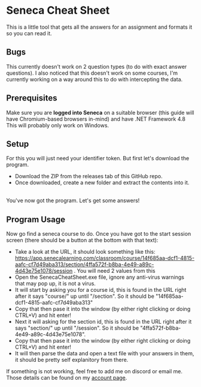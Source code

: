 # Seneca Cheat Sheet
This is a little tool that gets all the answers for an assignment and formats it so you can read it.

## Bugs
This currently doesn't work on 2 question types (to do with exact answer questions).
I also noticed that this doesn't work on some courses, I'm currently working on a way around this to do with intercepting the data.

## Prerequisites
Make sure you are <b>logged into Seneca</b> on a suitable browser (this guide will have Chromium-based browsers in-mind) and have .NET Framework 4.8
<br>
This will probably only work on Windows.

## Setup
For this you will just need your identifier token. But first let's download the program.

- Download the ZIP from the releases tab of this GitHub repo.
- Once downloaded, create a new folder and extract the contents into it.
<br>
You've now got the program. Let's get some answers!


## Program Usage 
Now go find a seneca course to do. Once you have got to the start session screen (there should be a button at the bottom with that text):
- Take a look at the URL, it should look something like this: https://app.senecalearning.com/classroom/course/14f685aa-dcf1-4815-aafc-cf7d49aba313/section/4ffa572f-b8ba-4e49-a89c-4d43e75e1078/session . You will need 2 values from this
- Open the SenecaCheatSheet.exe file, ignore any anti-virus warnings that may pop up, it is not a virus.
- It will start by asking you for a course id, this is found in the URL right after it says "course/" up until "/section". So it should be "14f685aa-dcf1-4815-aafc-cf7d49aba313"
- Copy that then pase it into the window (by either right clicking or doing CTRL+V) and hit enter!
- Next it will asking for the section id, this is found in the URL right after it says "section/" up until "/session". So it should be "4ffa572f-b8ba-4e49-a89c-4d43e75e1078".
- Copy that then pase it into the window (by either right clicking or doing CTRL+V) and hit enter!
- It will then parse the data and open a text file with your answers in them, it should be pretty self explanitory from there.

If something is not working, feel free to add me on discord or email me. Those details can be found on my [account page](https://github.com/IsGabriellaCurious).
